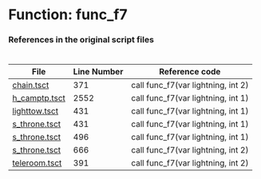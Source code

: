 # Function: func_f7 
### References in the original script files

#

| File | Line Number | Reference code |
| --- | --- | --- |
| [chain.tsct](../../../out/chain.tsct#L371) | 371 | call func_f7(var lightning, int 2) |
| [h_camptp.tsct](../../../out/h_camptp.tsct#L2552) | 2552 | call func_f7(var lightning, int 1) |
| [lighttow.tsct](../../../out/lighttow.tsct#L431) | 431 | call func_f7(var lightning, int 1) |
| [s_throne.tsct](../../../out/s_throne.tsct#L431) | 431 | call func_f7(var lightning, int 1) |
| [s_throne.tsct](../../../out/s_throne.tsct#L496) | 496 | call func_f7(var lightning, int 1) |
| [s_throne.tsct](../../../out/s_throne.tsct#L666) | 666 | call func_f7(var lightning, int 2) |
| [teleroom.tsct](../../../out/teleroom.tsct#L391) | 391 | call func_f7(var lightning, int 2) |
